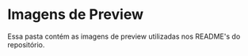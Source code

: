 # Imagens de Preview

Essa pasta contém as imagens de preview utilizadas nos README's do repositório.
